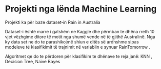 # Projekti nga lënda Machine Learning 

Projekti ka për baze dataset-in Rain in Australia

Dataset-i është marre i gatshëm ne Kaggle dhe përmban te dhëna rreth 10 vjet vëzhgime ditore të motit nga shumë vende në të gjithë Australinë. Nga ky data set ne do te parashikojmë shiun e ditës së ardhshme sipas modeleve të klasifikimit të trajnimit në variablin e synuar RainTomorrow .

Algoritmet qe do te përdoren për klasifikim te dhënave te reja janë: KNN , Decision Tree, Naïve Bayes


